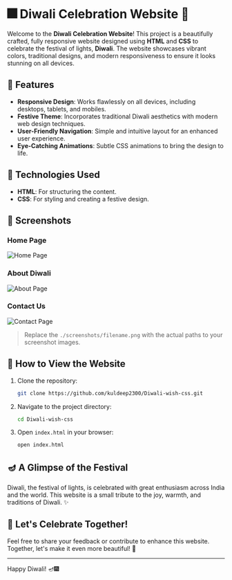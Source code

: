 # 🎆 Diwali Celebration Website 🎇

Welcome to the **Diwali Celebration Website**! This project is a beautifully crafted, fully responsive website designed using **HTML** and **CSS** to celebrate the festival of lights, **Diwali**. The website showcases vibrant colors, traditional designs, and modern responsiveness to ensure it looks stunning on all devices.

## 🌟 Features

- **Responsive Design**: Works flawlessly on all devices, including desktops, tablets, and mobiles.
- **Festive Theme**: Incorporates traditional Diwali aesthetics with modern web design techniques.
- **User-Friendly Navigation**: Simple and intuitive layout for an enhanced user experience.
- **Eye-Catching Animations**: Subtle CSS animations to bring the design to life.

## 🎨 Technologies Used

- **HTML**: For structuring the content.
- **CSS**: For styling and creating a festive design.

## 📸 Screenshots

### Home Page
![Home Page](./screenshots/homepage.png)

### About Diwali
![About Page](./screenshots/about.png)

### Contact Us
![Contact Page](./screenshots/contact.png)

> Replace the `./screenshots/filename.png` with the actual paths to your screenshot images.

## 🚀 How to View the Website

1. Clone the repository:
    ```bash
    git clone https://github.com/kuldeep2300/Diwali-wish-css.git
    ```

2. Navigate to the project directory:
    ```bash
    cd Diwali-wish-css
    ```

3. Open `index.html` in your browser:
    ```bash
    open index.html
    ```

## 🪔 A Glimpse of the Festival

Diwali, the festival of lights, is celebrated with great enthusiasm across India and the world. This website is a small tribute to the joy, warmth, and traditions of Diwali. ✨

## 🎉 Let's Celebrate Together!

Feel free to share your feedback or contribute to enhance this website. Together, let's make it even more beautiful! 🌸

---

Happy Diwali! 🪔🎆
